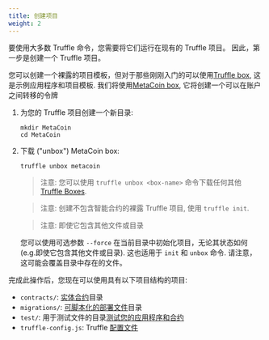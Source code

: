 ```yaml
---
title: 创建项目
weight: 2
---
```


要使用大多数 Truffle 命令，您需要将它们运行在现有的 Truffle 项目。
因此，第一步是创建一个 Truffle 项目。

您可以创建一个裸露的项目模板，但对于那些刚刚入门的可以使用[Truffle box](/boxes), 这是示例应用程序和项目模板.
我们将使用[MetaCoin box](/boxes/metacoin), 它将创建一个可以在账户之间转移的令牌

1. 为您的 Truffle 项目创建一个新目录:

   ```shell
   mkdir MetaCoin
   cd MetaCoin
   ```

2. 下载 ("unbox") MetaCoin box:

   ```shell
   truffle unbox metacoin
   ```

   > 注意: 您可以使用 `truffle unbox <box-name>` 命令下载任何其他 [Truffle Boxes](/boxes).

   > 注意: 创建不包含智能合约的裸露 Truffle 项目, 使用 `truffle init`.

   > 注意: 即使它包含其他文件或目录

   您可以使用可选参数 `--force` 在当前目录中初始化项目，无论其状态如何 (e.g.即使它包含其他文件或目录).
   这也适用于 `init` 和 `unbox` 命令.
   请注意，这可能会覆盖目录中存在的文件。

完成此操作后，您现在可以使用具有以下项目结构的项目:

- `contracts/`: [实体合约](/docs/truffle/getting-started/interacting-with-your-contracts)目录
- `migrations/`: [可脚本化的部署文件](/docs/truffle/getting-started/running-migrations#migration-files)目录
- `test/`: 用于测试文件的目录[测试您的应用程序和合约](/docs/truffle/testing/testing-your-contracts)
- `truffle-config.js`: Truffle [配置文件](/docs/truffle/reference/configuration)
